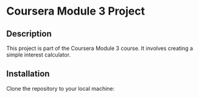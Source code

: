 # Coursera Module 3 Project

## Description
This project is part of the Coursera Module 3 course. It involves creating a simple interest calculator.

## Installation
Clone the repository to your local machine:

